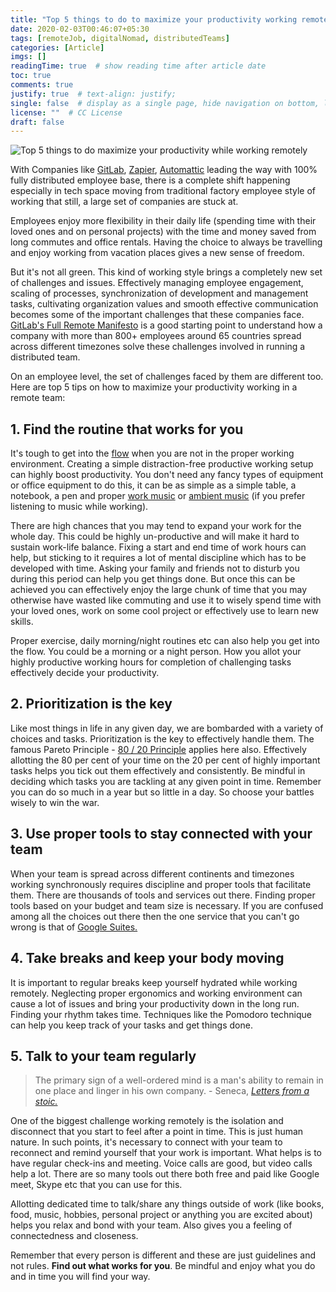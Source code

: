 ```yaml
---
title: "Top 5 things to do to maximize your productivity working remotely"
date: 2020-02-03T00:46:07+05:30
tags: [remoteJob, digitalNomad, distributedTeams]
categories: [Article]
imgs: []
readingTime: true  # show reading time after article date
toc: true
comments: true
justify: true  # text-align: justify;
single: false  # display as a single page, hide navigation on bottom, like as about page.
license: ""  # CC License
draft: false
---
```


![Top 5 things to do maximize your productivity while working remotely](/remote-lady.jpg)

With Companies like [GitLab](https://about.gitlab.com/company/culture/all-remote/), [Zapier](https://zapier.com/jobs/), [Automattic](https://automattic.com/about/) leading the way with 100% fully distributed employee base, there is a complete shift happening especially in tech space moving from traditional factory employee style of working that still, a large set of companies are stuck at. 

Employees enjoy more flexibility in their daily life (spending time with their loved ones and on personal projects) with the time and money saved from long commutes and office rentals. Having the choice to always be travelling and enjoy working from vacation places gives a new sense of freedom. 

But it's not all green. This kind of working style brings a completely new set of challenges and issues. Effectively managing employee engagement, scaling of processes, synchronization of development and management tasks, cultivating organization values and smooth effective communication becomes some of the important challenges that these companies face. [GitLab's Full Remote Manifesto](https://about.gitlab.com/company/culture/all-remote/guide/) is a good starting point to understand how a company with more than 800+ employees around 65 countries spread across different timezones solve these challenges involved in running a distributed team. 

On an employee level, the set of challenges faced by them are different too. Here are top 5 tips on how to maximize your productivity working in a remote team: 

## 1. Find the routine that works for you
It's tough to get into the [flow](https://amzn.to/2GKL2tp) when you are not in the proper working environment. Creating a simple distraction-free productive working setup can highly boost productivity. You don't need any fancy types of equipment or office equipment to do this, it can be as simple as a simple table, a notebook, a pen and proper [work music](https://www.youtube.com/watch?v=hHW1oY26kxQ) or [ambient music](https://asoftmurmur.com/) (if you prefer listening to music while working). 

There are high chances that you may tend to expand your work for the whole day. This could be highly un-productive and will make it hard to sustain work-life balance. Fixing a start and end time of work hours can help, but sticking to it requires a lot of mental discipline which has to be developed with time. Asking your family and friends not to disturb you during this period can help you get things done. But once this can be achieved you can effectively enjoy the large chunk of time that you may otherwise have wasted like commuting and use it to wisely spend time with your loved ones, work on some cool project or effectively use to learn new skills. 

Proper exercise, daily morning/night routines etc can also help you get into the flow. You could be a morning or a night person. How you allot your highly productive working hours for completion of challenging tasks effectively decide your productivity.

## 2. Prioritization is the key
Like most things in life in any given day, we are bombarded with a variety of choices and tasks. Prioritization is the key to effectively handle them. The famous Pareto Principle - [80 / 20 Principle](https://amzn.to/31k29Mr) applies here also. Effectively allotting the 80 per cent of your time on the 20 per cent of highly important tasks helps you tick out them effectively and consistently. Be mindful in deciding which tasks you are tackling at any given point in time. Remember you can do so much in a year but so little in a day. So choose your battles wisely to win the war. 

## 3. Use proper tools to stay connected with your team 
When your team is spread across different continents and timezones working synchronously requires discipline and proper tools that facilitate them. There are thousands of tools and services out there. Finding proper tools based on your budget and team size is necessary. If you are confused among all the choices out there then the one service that you can't go wrong is that of [Google Suites.](https://gsuite.google.com/intl/en_in/features/?utm_source=google&utm_medium=cpc&utm_campaign=japac-IN-all-en-dr-bkws-all-golden-trial-e-dr-1008070&utm_content=text-ad-none-none-DEV_c-CRE_354177084875-ADGP_Hybrid%20%7C%20AW%20SEM%20%7C%20BKWS%20~%20EXA%20%7C%20G%20Suite%20%7C%20%5B1:1%5D%20%7C%20IN%20%7C%20EN%20%7C%20G%20Suite%20Variations%20%7C%20google%20suites-KWID_43700022357675144-kwd-299400818322-userloc_1007768-network_g&utm_term=KW_google%20suites&gclid=CjwKCAiAg9rxBRADEiwAxKDTup29Z9sm4a8ljX_dRl18Tu4mrbe7QEdRnqIGj1Rcu-mBHP0mVExRARoCWkUQAvD_BwE&gclsrc=aw.ds) 

## 4. Take breaks and keep your body moving
It is important to regular breaks keep yourself hydrated while working remotely. Neglecting proper ergonomics and working environment can cause a lot of issues and bring your productivity down in the long run. Finding your rhythm takes time. Techniques like the Pomodoro technique can help you keep track of your tasks and get things done. 


## 5. Talk to your team regularly
> The primary sign of a well-ordered mind is a man's ability to remain in one place and linger in his own company. - Seneca, *[Letters from a stoic.](https://amzn.to/2GO6mhK)*

One of the biggest challenge working remotely is the isolation and disconnect that you start to feel after a point in time. This is just human nature. In such points, it's necessary to connect with your team to reconnect and remind yourself that your work is important. What helps is to have regular check-ins and meeting. Voice calls are good, but video calls help a lot. There are so many tools out there both free and paid like Google meet, Skype etc that you can use for this. 

Allotting dedicated time to talk/share any things outside of work (like books, food, music, hobbies, personal project or anything you are excited about) helps you relax and bond with your team. Also gives you a feeling of connectedness and closeness. 

Remember that every person is different and these are just guidelines and not rules. **Find out what works for you**. Be mindful and enjoy what you do and in time you will find your way.